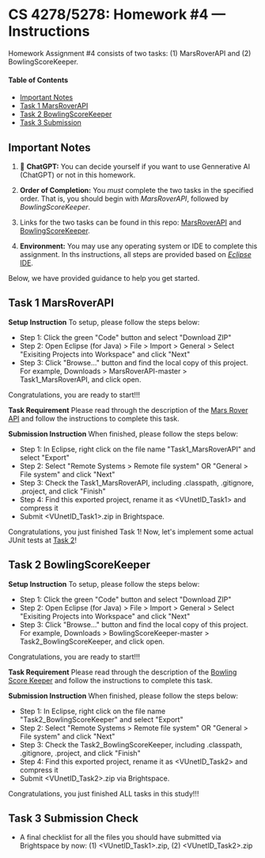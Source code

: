 
# CS 4278/5278: Homework #4 — Instructions
Homework Assignment #4 consists of two tasks: (1) MarsRoverAPI and (2) BowlingScoreKeeper.

#### Table of Contents
* [Important Notes](#important-notes)
* [Task 1 MarsRoverAPI](#task-1-marsroverapi)
* [Task 2 BowlingScoreKeeper](#task-2-bowlingscorekeeper)
* [Task 3 Submission](#task-3-submission)

## Important Notes

1. 🔴 **ChatGPT:** You can decide yourself if you want to use Gennerative AI (ChatGPT) or not in this homework.

1. **Order of Completion:** You *must* complete the two tasks in the specified order. That is, you should begin with *MarsRoverAPI*, followed by *BowlingScoreKeeper*. 

1. Links for the two tasks can be found in this repo: [MarsRoverAPI](https://github.com/largehappygroup/HW4-general/blob/main/Task1_MarsRoverAPI/README.md) and [BowlingScoreKeeper](https://github.com/largehappygroup/HW4-general/blob/main/Task2_BowlingScoreKeeper/README.md).


1. **Environment:** You may use any operating system or IDE to complete this assignment. In ths instructions, all steps are provided based on [*Eclipse* IDE](https://github.com/largehappygroup/HW4-general/blob/main/eclipse.md).




Below, we have provided guidance to help you get started.

## Task 1 MarsRoverAPI

**Setup Instruction**
To setup, please follow the steps below:

- Step 1: Click the green "Code" button and select "Download ZIP"
- Step 2: Open Eclipse (for Java) > File > Import > General > Select "Exisiting Projects into Workspace" and click "Next"
- Step 3: Click "Browse..." button and find the local copy of this project. For example, Downloads > MarsRoverAPI-master > Task1_MarsRoverAPI, and click open.

Congratulations, you are ready to start!!! 

**Task Requirement**
Please read through the description of the [Mars Rover API](https://github.com/largehappygroup/HW4-general/blob/main/Task1_MarsRoverAPI/README.md) and follow the instructions to complete this task. 

**Submission Instruction**
When finished, please follow the steps below:

- Step 1: In Eclipse, right click on the file name "Task1_MarsRoverAPI" and select "Export"
- Step 2: Select "Remote Systems > Remote file system" OR "General > File system"
and click "Next"
- Step 3: Check the Task1_MarsRoverAPI, including .classpath, .gitignore, .project, and click "Finish"
- Step 4: Find this exported project, rename it as <VUnetID_Task1> and compress it
- Submit <VUnetID_Task1>.zip in Brightspace.

Congratulations, you just finished Task 1! Now, let's implement some actual JUnit tests at [Task 2](https://github.com/largehappygroup/HW4-general/tree/main/Task2_BowlingScoreKeeper)!

## Task 2 BowlingScoreKeeper

**Setup Instruction**
To setup, please follow the steps below:

- Step 1: Click the green "Code" button and select "Download ZIP"
- Step 2: Open Eclipse (for Java) > File > Import > General > Select "Exisiting Projects into Workspace" and click "Next"
- Step 3: Click "Browse..." button and find the local copy of this project. For example, Downloads > BowlingScoreKeeper-master > Task2_BowlingScoreKeeper, and click open.

Congratulations, you are ready to start!!! 

**Task Requirement**
Please read through the description of the [Bowling Score Keeper](https://github.com/largehappygroup/HW4-general/blob/main/Task2_BowlingScoreKeeper/README.md) and follow the instructions to complete this task. 

**Submission Instruction**
When finished, please follow the steps below:

- Step 1: In Eclipse, right click on the file name "Task2_BowlingScoreKeeper" and select "Export"
- Step 2: Select "Remote Systems > Remote file system" OR "General > File system"
and click "Next"
- Step 3: Check the Task2_BowlingScoreKeeper, including .classpath, .gitignore, .project, and click "Finish"
- Step 4: Find this exported project, rename it as <VUnetID_Task2> and compress it
- Submit <VUnetID_Task2>.zip via Brightspace.

Congratulations, you just finished ALL tasks in this study!!! 

## Task 3 Submission Check
- A final checklist for all the files you should have submitted via Brightspace by now: (1) <VUnetID_Task1>.zip, (2) <VUnetID_Task2>.zip
